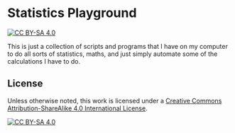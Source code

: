 # Statistics Playground

[![CC BY-SA 4.0][cc-by-sa-shield]][cc-by-sa]

This is just a collection of scripts and programs that I have on my computer to
do all sorts of statistics, maths, and just simply automate some of the
calculations I have to do.

## License

Unless otherwise noted, this work is licensed under a [Creative Commons Attribution-ShareAlike 4.0
International License][cc-by-sa].

[![CC BY-SA 4.0][cc-by-sa-image]][cc-by-sa]


[cc-by-sa]: http://creativecommons.org/licenses/by-sa/4.0/
[cc-by-sa-image]: https://licensebuttons.net/l/by-sa/4.0/88x31.png
[cc-by-sa-shield]: https://img.shields.io/badge/License-CC%20BY--SA%204.0-lightgrey.svg

